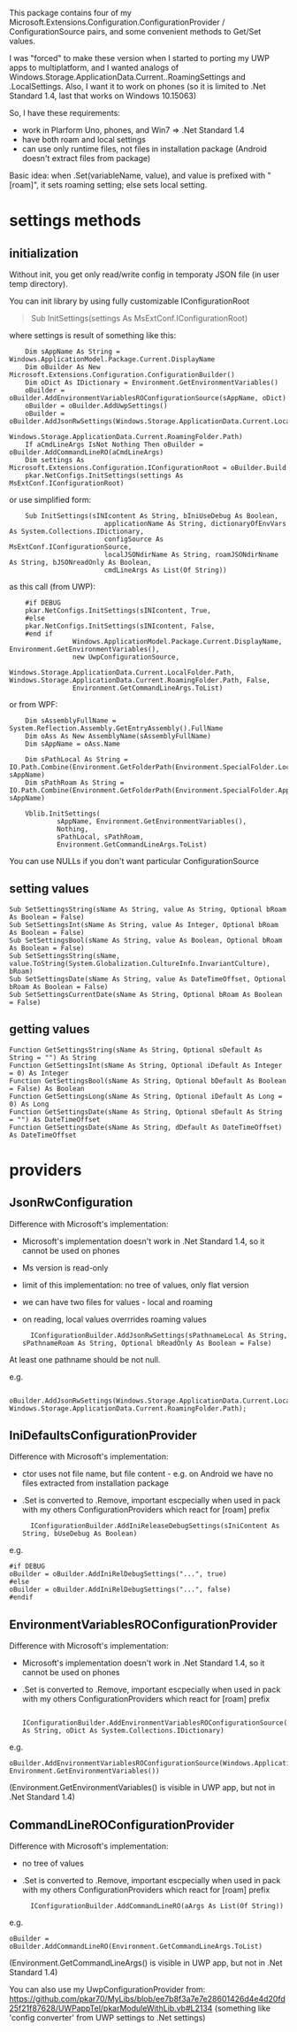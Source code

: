 ﻿
 This package contains four of my Microsoft.Extensions.Configuration.ConfigurationProvider / ConfigurationSource pairs, and some convenient methods to Get/Set values.

 I was "forced" to make these version when I started to porting my UWP apps to multiplatform, and I wanted analogs of Windows.Storage.ApplicationData.Current..RoamingSettings and .LocalSettings. Also, I want it to work on phones (so it is limited to .Net Standard 1.4, last that works on Windows 10.15063)

 So, I have these requirements:
 * work in Plarform Uno, phones, and Win7 => .Net Standard 1.4
 * have both roam and local settings
 * can use only runtime files, not files in installation package (Android doesn't extract files from package)

  Basic idea: when .Set(variableName, value), and value is prefixed with "[roam]", it sets roaming setting; else sets local setting.

# settings methods

## initialization

Without init, you get only read/write config in temporaty JSON file (in user temp directory).

You can init library by using fully customizable IConfigurationRoot

> Sub InitSettings(settings As MsExtConf.IConfigurationRoot)

where settings is result of something like this:

        Dim sAppName As String = Windows.ApplicationModel.Package.Current.DisplayName
        Dim oBuilder As New Microsoft.Extensions.Configuration.ConfigurationBuilder()
        Dim oDict As IDictionary = Environment.GetEnvironmentVariables()
        oBuilder = oBuilder.AddEnvironmentVariablesROConfigurationSource(sAppName, oDict) 
        oBuilder = oBuilder.AddUwpSettings()
        oBuilder = oBuilder.AddJsonRwSettings(Windows.Storage.ApplicationData.Current.LocalFolder.Path,
                        Windows.Storage.ApplicationData.Current.RoamingFolder.Path)
        If aCmdLineArgs IsNot Nothing Then oBuilder = oBuilder.AddCommandLineRO(aCmdLineArgs)
        Dim settings As Microsoft.Extensions.Configuration.IConfigurationRoot = oBuilder.Build
        pkar.NetConfigs.InitSettings(settings As MsExtConf.IConfigurationRoot)

or use simplified form:

        Sub InitSettings(sINIcontent As String, bIniUseDebug As Boolean,
                            applicationName As String, dictionaryOfEnvVars As System.Collections.IDictionary,
                            configSource As MsExtConf.IConfigurationSource,
                            localJSONdirName As String, roamJSONdirNname As String, bJSONreadOnly As Boolean,
                            cmdLineArgs As List(Of String))

as this call (from UWP):

        #if DEBUG
        pkar.NetConfigs.InitSettings(sINIcontent, True,
        #else
        pkar.NetConfigs.InitSettings(sINIcontent, False,
        #end if
                    Windows.ApplicationModel.Package.Current.DisplayName, Environment.GetEnvironmentVariables(),
                    new UwpConfigurationSource,
                    Windows.Storage.ApplicationData.Current.LocalFolder.Path, Windows.Storage.ApplicationData.Current.RoamingFolder.Path, False,
                    Environment.GetCommandLineArgs.ToList)

or from WPF:

        Dim sAssemblyFullName = System.Reflection.Assembly.GetEntryAssembly().FullName
        Dim oAss As New AssemblyName(sAssemblyFullName)
        Dim sAppName = oAss.Name

        Dim sPathLocal As String = IO.Path.Combine(Environment.GetFolderPath(Environment.SpecialFolder.LocalApplicationData), sAppName)
        Dim sPathRoam As String = IO.Path.Combine(Environment.GetFolderPath(Environment.SpecialFolder.ApplicationData), sAppName)

        Vblib.InitSettings(
                sAppName, Environment.GetEnvironmentVariables(),
                Nothing,
                sPathLocal, sPathRoam,
                Environment.GetCommandLineArgs.ToList)


You can use NULLs if you don't want particular ConfigurationSource


## setting values

    Sub SetSettingsString(sName As String, value As String, Optional bRoam As Boolean = False)
    Sub SetSettingsInt(sName As String, value As Integer, Optional bRoam As Boolean = False)
    Sub SetSettingsBool(sName As String, value As Boolean, Optional bRoam As Boolean = False)
    Sub SetSettingsString(sName, value.ToString(System.Globalization.CultureInfo.InvariantCulture), bRoam)
    Sub SetSettingsDate(sName As String, value As DateTimeOffset, Optional bRoam As Boolean = False)
    Sub SetSettingsCurrentDate(sName As String, Optional bRoam As Boolean = False)

## getting values

    Function GetSettingsString(sName As String, Optional sDefault As String = "") As String
    Function GetSettingsInt(sName As String, Optional iDefault As Integer = 0) As Integer
    Function GetSettingsBool(sName As String, Optional bDefault As Boolean = False) As Boolean
    Function GetSettingsLong(sName As String, Optional iDefault As Long = 0) As Long
    Function GetSettingsDate(sName As String, Optional sDefault As String = "") As DateTimeOffset
    Function GetSettingsDate(sName As String, dDefault As DateTimeOffset) As DateTimeOffset


# providers

## JsonRwConfiguration
Difference with Microsoft's implementation:
* Microsoft's implementation doesn't work in .Net Standard 1.4, so it cannot be used on phones
* Ms version is read-only
* limit of this implementation: no tree of values, only flat version
* we can have two files for values - local and roaming
* on reading, local values overrrides roaming values

        IConfigurationBuilder.AddJsonRwSettings(sPathnameLocal As String, sPathnameRoam As String, Optional bReadOnly As Boolean = False)

At least one pathname should be not null.

e.g.
    
        oBuilder.AddJsonRwSettings(Windows.Storage.ApplicationData.Current.LocalFolder.Path, Windows.Storage.ApplicationData.Current.RoamingFolder.Path);

## IniDefaultsConfigurationProvider
Difference with Microsoft's implementation:
* ctor uses not file name, but file content - e.g. on Android we have no files extracted from installation package
* .Set is converted to .Remove, important escpecially when used in pack with my others ConfigurationProviders which react for [roam] prefix

        IConfigurationBuilder.AddIniReleaseDebugSettings(sIniContent As String, bUseDebug As Boolean)

e.g.

    #if DEBUG
    oBuilder = oBuilder.AddIniRelDebugSettings("...", true)
    #else
    oBuilder = oBuilder.AddIniRelDebugSettings("...", false)
    #endif


## EnvironmentVariablesROConfigurationProvider
Difference with Microsoft's implementation:
* Microsoft's implementation doesn't work in .Net Standard 1.4, so it cannot be used on phones
* .Set is converted to .Remove, important escpecially when used in pack with my others ConfigurationProviders which react for [roam] prefix

        IConfigurationBuilder.AddEnvironmentVariablesROConfigurationSource(sPrefix As String, oDict As System.Collections.IDictionary)

e.g.

    oBuilder.AddEnvironmentVariablesROConfigurationSource(Windows.ApplicationModel.Package.Current.DisplayName, Environment.GetEnvironmentVariables())

(Environment.GetEnvironmentVariables() is visible in UWP app, but not in .Net Standard 1.4)

## CommandLineROConfigurationProvider
Difference with Microsoft's implementation:
* no tree of values
* .Set is converted to .Remove, important escpecially when used in pack with my others ConfigurationProviders which react for [roam] prefix

        IConfigurationBuilder.AddCommandLineRO(aArgs As List(Of String))

e.g.

    oBuilder = oBuilder.AddCommandLineRO(Environment.GetCommandLineArgs.ToList)

(Environment.GetCommandLineArgs() is visible in UWP app, but not in .Net Standard 1.4)




You can also use my UwpConfigurationProvider from:
https://github.com/pkar70/MyLibs/blob/ee7b8f3a7e7e28601426d4e4d20fd25f21f87628/UWPappTel/pkarModuleWithLib.vb#L2134
(something like 'config converter' from UWP settings to .Net settings)